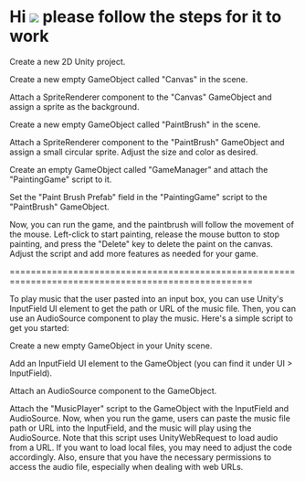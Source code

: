 Hi ![](https://user-images.githubusercontent.com/18350557/176309783-0785949b-9127-417c-8b55-ab5a4333674e.gif) please follow the steps for it to work
==============================================================================================================================================================

Create a new 2D Unity project.

Create a new empty GameObject called "Canvas" in the scene.

Attach a SpriteRenderer component to the "Canvas" GameObject and assign a sprite as the background.

Create a new empty GameObject called "PaintBrush" in the scene.

Attach a SpriteRenderer component to the "PaintBrush" GameObject and assign a small circular sprite. Adjust the size and color as desired.

Create an empty GameObject called "GameManager" and attach the "PaintingGame" script to it.

Set the "Paint Brush Prefab" field in the "PaintingGame" script to the "PaintBrush" GameObject.

Now, you can run the game, and the paintbrush will follow the movement of the mouse. Left-click to start painting, release the mouse button to stop painting, and press the "Delete" key to delete the paint on the canvas. Adjust the script and add more features as needed for your game.

====================================================================================================

To play music that the user pasted into an input box, you can use Unity's InputField UI element to get the path or URL of the music file. Then, you can use an AudioSource component to play the music. Here's a simple script to get you started:

Create a new empty GameObject in your Unity scene.

Add an InputField UI element to the GameObject (you can find it under UI > InputField).

Attach an AudioSource component to the GameObject.

Attach the "MusicPlayer" script to the GameObject with the InputField and AudioSource.
Now, when you run the game, users can paste the music file path or URL into the InputField, and the music will play using the AudioSource. Note that this script uses UnityWebRequest to load audio from a URL. If you want to load local files, you may need to adjust the code accordingly. Also, ensure that you have the necessary permissions to access the audio file, especially when dealing with web URLs.

